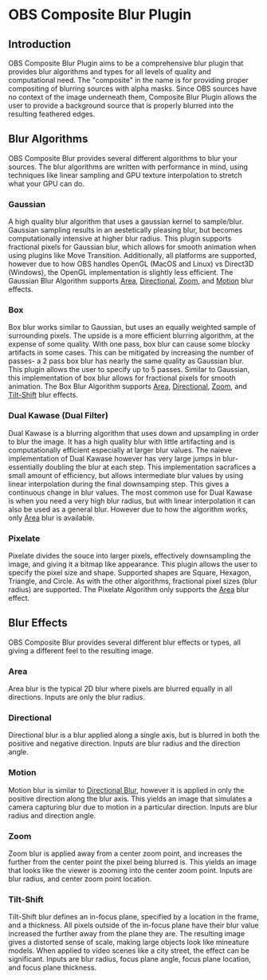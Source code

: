 # OBS Composite Blur Plugin

## Introduction
OBS Composite Blur Plugin aims to be a comprehensive blur plugin that provides blur algorithms and types for all levels of quality and computational need.  The "composite" in the name is for providing proper compositing of blurring sources with alpha masks.  Since OBS sources have no context of the image underneath them, Composite Blur Plugin allows the user to provide a background source that is properly blurred into the resulting feathered edges.

## Blur Algorithms
OBS Composite Blur provides several different algorithms to blur your sources. The blur algorithms are written with performance in mind, using techniques like linear sampling and GPU texture interpolation to stretch what your GPU can do.

### Gaussian
A high quality blur algorithm that uses a gaussian kernel to sample/blur. Gaussian sampling results in an aestetically pleasing blur, but becomes computationally intensive at higher blur radius. This plugin supports fractional pixels for Gaussian blur, which allows for smooth animation when using plugins like Move Transition. Additionally, all platforms are supported, however due to how OBS handles OpenGL (MacOS and Linux) vs Direct3D (Windows), the OpenGL implementation is slightly less efficient. The Gaussian Blur Algorithm supports [Area](#area), [Directional](#directional), [Zoom](#zoom), and [Motion](#motion) blur effects.

### Box
Box blur works similar to Gaussian, but uses an equally weighted sample of surrounding pixels. The upside is a more efficient blurring algorithm, at the expense of some quality. With one pass, box blur can cause some blocky artifacts in some cases. This can be mitigated by increasing the number of passes- a 2 pass box blur has nearly the same quality as Gaussian blur. This plugin allows the user to specify up to 5 passes. Similar to Gaussian, this implementation of box blur allows for fractional pixels for smooth animation. The Box Blur Algorithm supports [Area](#area), [Directional](#directional), [Zoom](#zoom), and [Tilt-Shift](#tilt-shift) blur effects.

### Dual Kawase (Dual Filter)
Dual Kawase is a blurring algorithm that uses down and upsampling in order to blur the image.  It has a high quality blur with little artifacting and is computationally efficient especially at larger blur values.  The naieve implementation of Dual Kawase however has very large jumps in blur- essentially doubling the blur at each step.  This implementation sacrafices a small amount of efficiency, but allows intermediate blur values by using linear interpolation during the final downsamping step.  This gives a continuous change in blur values.  The most common use for Dual Kawase is when you need a very high blur radius, but with linear interpolation it can also be used as a general blur.  However due to how the algorithm works, only [Area](#area) blur is available.

### Pixelate
Pixelate divides the souce into larger pixels, effectively downsampling the image, and giving it a bitmap like appearance.  This plugin allows the user to specify the pixel size and shape.  Supported shapes are Square, Hexagon, Triangle, and Circle. As with the other algorithms, fractional pixel sizes (blur radius) are supported.  The Pixelate Algorithm only supports the [Area](#area) blur effect.

## Blur Effects
OBS Composite Blur provides several different blur effects or types, all giving a different feel to the resulting image.

### Area
Area blur is the typical 2D blur where pixels are blurred equally in all directions. Inputs are only the blur radius.

### Directional
Directional blur is a blur applied along a single axis, but is blurred in both the positive and negative direction.  Inputs are blur radius and the direction angle.

### Motion
Motion blur is similar to [Directional Blur](#directional), however it is applied in
only the positive direction along the blur axis. This yields an image that simulates a camera capturing blur due to motion in a particular direction. Inputs are blur radius and direction angle.

### Zoom
Zoom blur is applied away from a center zoom point, and increases the further from the center point the pixel being blurred is. This yields an image that looks like the viewer is zooming into the center zoom point. Inputs are blur radius, and center zoom point location.

### Tilt-Shift
Tilt-Shift blur defines an in-focus plane, specified by a location in the frame, and a thickness.  All pixels outside of the in-focus plane have their blur value increased the further away from the plane they are. The resulting image gives a distorted sense of scale, making large objects look like mineature models. When applied to video scenes like a city street, the effect can be significant.  Inputs are blur radius, focus plane angle, focus plane location, and focus plane thickness.
